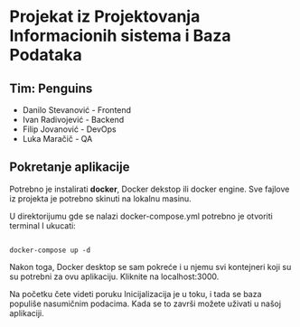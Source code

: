 # Projekat iz Projektovanja Informacionih sistema i Baza Podataka
## Tim: Penguins 
* Danilo Stevanović     - Frontend
* Ivan Radivojević      - Backend
* Filip Jovanović       - DevOps
* Luka Maračič          - QA


## Pokretanje aplikacije

Potrebno je instalirati **docker**, Docker dekstop ili docker engine.
Sve fajlove iz projekta je potrebno skinuti na lokalnu masinu.

U direktorijumu gde se nalazi docker-compose.yml potrebno je otvoriti terminal I ukucati:

```console

docker-compose up -d

```

Nakon toga, Docker desktop se sam pokreće i u njemu svi kontejneri koji su su potrebni za ovu aplikaciju.
Kliknite na localhost:3000.

Na početku čete videti poruku Inicijalizacija je u toku, i tada se baza populiše nasumičnim podacima.
Kada se to završi možete uživati u našoj aplikaciji.

